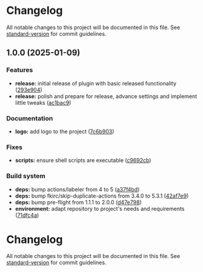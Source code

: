 <!-- markdownlint-disable -->
# Changelog

All notable changes to this project will be documented in this file. See [standard-version](https://github.com/conventional-changelog/standard-version) for commit guidelines.

## 1.0.0 (2025-01-09)


### Features

* **release:** initial release of plugin with basic released functionality ([293e904](https://github.com/mokkapps/changelog-generator-demo/commits/293e9049f44d6a0332aa5cba9095754c21eb3d85))
* **release:** polish and prepare for release, advance settings and implement little tweaks ([ac1bac9](https://github.com/mokkapps/changelog-generator-demo/commits/ac1bac95f5c33eb5d5247ad39b97374d5e600e03))


### Documentation

* **logo:** add logo to the project ([7c6b903](https://github.com/mokkapps/changelog-generator-demo/commits/7c6b903a4e809d87aaafb309965d6f9af7090c09))


### Fixes

* **scripts:** ensure shell scripts are executable ([c9692cb](https://github.com/mokkapps/changelog-generator-demo/commits/c9692cba7f5cfa0cd03bf83f7afd817669d9abf9))


### Build system

* **deps:** bump actions/labeler from 4 to 5 ([a37f4bd](https://github.com/mokkapps/changelog-generator-demo/commits/a37f4bd3e028f2e293af1bf23d51adc5a3615246))
* **deps:** bump fkirc/skip-duplicate-actions from 3.4.0 to 5.3.1 ([42af7e9](https://github.com/mokkapps/changelog-generator-demo/commits/42af7e9cd2b76afdd9d7886376eb243e5ce4c63d))
* **deps:** bump pre-flight from 1.1.1 to 2.0.0 ([d47e798](https://github.com/mokkapps/changelog-generator-demo/commits/d47e7989dc3305a466f513102740b0b0e7081257))
* **environment:** adapt repository to project's needs and requirements ([71dfc4a](https://github.com/mokkapps/changelog-generator-demo/commits/71dfc4a3f98f13a4534f10bfd4f2a95f66c2a34e))

<!-- markdownlint-disable -->
# Changelog

All notable changes to this project will be documented in this file. See [standard-version](https://github.com/conventional-changelog/standard-version) for commit guidelines.

<!--
 This changelog file will be automatically updated by pending husky-hook scripts and commit's linters, but, it can also be edited in dependent case.
 -->
